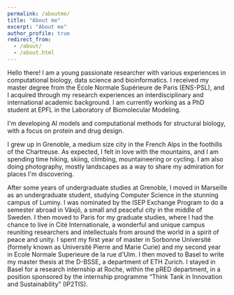 ```yaml
---
permalink: /aboutme/
title: "About me"
excerpt: "About me"
author_profile: true
redirect_from: 
  - /about/
  - /about.html
---
```


Hello there! I am a young passionate researcher with various experiences in computational biology, data science and bioinformatics. I received my master degree from the École Normale Supérieure de Paris (ENS-PSL), and I acquired through my research experiences an interdisciplinary and international academic background. I am currently working as a PhD student at EPFL in the Laboratory of Biomolecular Modeling.

I'm developing AI models and computational methods for structural biology, with a focus on protein and drug design.

I grew up in Grenoble, a medium size city in the French Alps in the foothills of the Chartreuse. As expected, I felt in love with the mountains, and I am spending time hiking, skiing, climbing, mountaineering or cycling. I am also doing photography, mostly landscapes as a way to share my admiration for places I'm discovering.

After some years of undergraduate studies at Grenoble, I moved in Marseille as an undergraduate student, studying Computer Science in the stunning campus of Luminy. I was nominated by the ISEP Exchange Program to do a semester abroad in Växjö, a small and peaceful city in the middle of Sweden. I then moved to Paris for my graduate studies, where I had the chance to live in Cité Internationale, a wonderful and unique campus reuniting researchers and intellectuals from around the world in a spirit of peace and unity. I spent my first year of master in Sorbonne Université (formely known as Université Pierre and Marie Curie) and my second year in Ecole Normale Superieure de la rue d'Ulm. I then moved to Basel to write my master thesis at the D-BSSE, a department of ETH Zurich. I stayed in Basel for a research internship at Roche, within the pRED department, in a position sponsored by the internship programme “Think Tank in Innovation and Sustainability” (IP2TIS).
